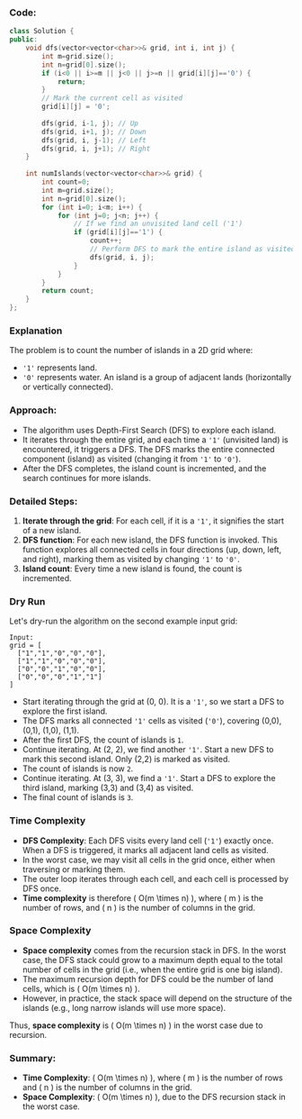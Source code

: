 ### Code:
```cpp
class Solution {
public:
    void dfs(vector<vector<char>>& grid, int i, int j) {
        int m=grid.size();
        int n=grid[0].size();
        if (i<0 || i>=m || j<0 || j>=n || grid[i][j]=='0') {
            return;
        }
        // Mark the current cell as visited
        grid[i][j] = '0';
        
        dfs(grid, i-1, j); // Up
        dfs(grid, i+1, j); // Down
        dfs(grid, i, j-1); // Left
        dfs(grid, i, j+1); // Right
    }
    
    int numIslands(vector<vector<char>>& grid) {
        int count=0;
        int m=grid.size();
        int n=grid[0].size();
        for (int i=0; i<m; i++) {
            for (int j=0; j<n; j++) {
                // If we find an unvisited land cell ('1')
                if (grid[i][j]=='1') {
                    count++;
                    // Perform DFS to mark the entire island as visited
                    dfs(grid, i, j);
                }
            }
        }
        return count;
    }
};
```

### Explanation

The problem is to count the number of islands in a 2D grid where:
- `'1'` represents land.
- `'0'` represents water.
An island is a group of adjacent lands (horizontally or vertically connected).

### Approach:
- The algorithm uses Depth-First Search (DFS) to explore each island.
- It iterates through the entire grid, and each time a `'1'` (unvisited land) is encountered, it triggers a DFS. The DFS marks the entire connected component (island) as visited (changing it from `'1'` to `'0'`).
- After the DFS completes, the island count is incremented, and the search continues for more islands.

### Detailed Steps:
1. **Iterate through the grid**: For each cell, if it is a `'1'`, it signifies the start of a new island.
2. **DFS function**: For each new island, the DFS function is invoked. This function explores all connected cells in four directions (up, down, left, and right), marking them as visited by changing `'1'` to `'0'`.
3. **Island count**: Every time a new island is found, the count is incremented.

### Dry Run

Let's dry-run the algorithm on the second example input grid:

```
Input:
grid = [
  ["1","1","0","0","0"],
  ["1","1","0","0","0"],
  ["0","0","1","0","0"],
  ["0","0","0","1","1"]
]
```

- Start iterating through the grid at (0, 0). It is a `'1'`, so we start a DFS to explore the first island.
- The DFS marks all connected `'1'` cells as visited (`'0'`), covering (0,0), (0,1), (1,0), (1,1).
- After the first DFS, the count of islands is `1`.
- Continue iterating. At (2, 2), we find another `'1'`. Start a new DFS to mark this second island. Only (2,2) is marked as visited.
- The count of islands is now `2`.
- Continue iterating. At (3, 3), we find a `'1'`. Start a DFS to explore the third island, marking (3,3) and (3,4) as visited.
- The final count of islands is `3`.

### Time Complexity

- **DFS Complexity**: Each DFS visits every land cell (`'1'`) exactly once. When a DFS is triggered, it marks all adjacent land cells as visited.
- In the worst case, we may visit all cells in the grid once, either when traversing or marking them.
- The outer loop iterates through each cell, and each cell is processed by DFS once.
- **Time complexity** is therefore \( O(m \times n) \), where \( m \) is the number of rows, and \( n \) is the number of columns in the grid.

### Space Complexity

- **Space complexity** comes from the recursion stack in DFS. In the worst case, the DFS stack could grow to a maximum depth equal to the total number of cells in the grid (i.e., when the entire grid is one big island).
- The maximum recursion depth for DFS could be the number of land cells, which is \( O(m \times n) \).
- However, in practice, the stack space will depend on the structure of the islands (e.g., long narrow islands will use more space).

Thus, **space complexity** is \( O(m \times n) \) in the worst case due to recursion.

### Summary:
- **Time Complexity**: \( O(m \times n) \), where \( m \) is the number of rows and \( n \) is the number of columns in the grid.
- **Space Complexity**: \( O(m \times n) \), due to the DFS recursion stack in the worst case.

